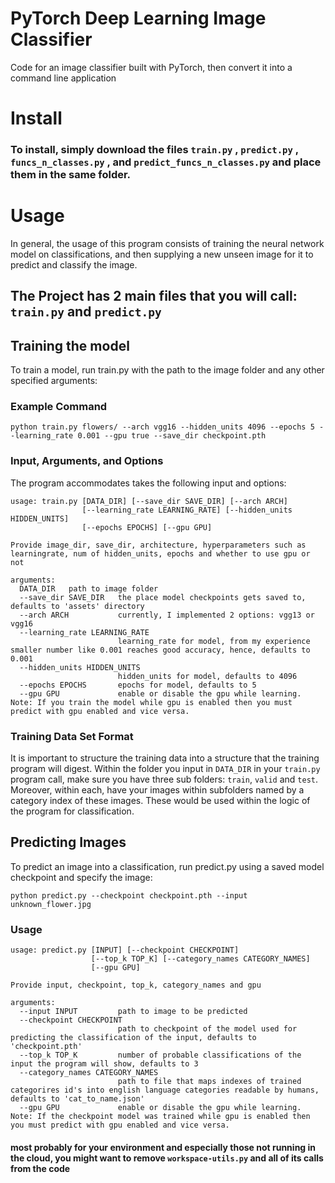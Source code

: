 # PyTorch Deep Learning Image Classifier

Code for an image classifier built with PyTorch, then convert it into a command line application

# Install

### To install, simply download the files `train.py` , `predict.py` , `funcs_n_classes.py` , and `predict_funcs_n_classes.py` and place them in the same folder.

# Usage

In general, the usage of this program consists of training the neural network model on classifications, and then supplying a new unseen image for it to predict and classify the image.

## The Project has 2 main files that you will call: `train.py` and `predict.py`

## Training the model
To train a model, run train.py with the path to the image folder and any other specified arguments:

### Example Command
```
python train.py flowers/ --arch vgg16 --hidden_units 4096 --epochs 5 --learning_rate 0.001 --gpu true --save_dir checkpoint.pth
```

### Input, Arguments, and Options
The program accommodates takes the following input and options:

```
usage: train.py [DATA_DIR] [--save_dir SAVE_DIR] [--arch ARCH]
                [--learning_rate LEARNING_RATE] [--hidden_units HIDDEN_UNITS]
                [--epochs EPOCHS] [--gpu GPU]
                
Provide image_dir, save_dir, architecture, hyperparameters such as
learningrate, num of hidden_units, epochs and whether to use gpu or not

arguments:
  DATA_DIR   path to image folder
  --save_dir SAVE_DIR   the place model checkpoints gets saved to, defaults to 'assets' directory
  --arch ARCH           currently, I implemented 2 options: vgg13 or vgg16
  --learning_rate LEARNING_RATE
                        learning_rate for model, from my experience smaller number like 0.001 reaches good accuracy, hence, defaults to 0.001
  --hidden_units HIDDEN_UNITS
                        hidden_units for model, defaults to 4096
  --epochs EPOCHS       epochs for model, defaults to 5
  --gpu GPU             enable or disable the gpu while learning. Note: If you train the model while gpu is enabled then you must predict with gpu enabled and vice versa.
```

### Training Data Set Format
It is important to structure the training data into a structure that the training program will digest. Within the folder you input in `DATA_DIR` in your `train.py` program call, make sure you have three sub folders: `train`, `valid` and `test`. Moreover, within each, have your images within subfolders named by a category index of these images. These would be used within the logic of the program for classification. 

## Predicting Images 
To predict an image into a classification, run predict.py using a saved model checkpoint and specify the image:
```
python predict.py --checkpoint checkpoint.pth --input unknown_flower.jpg
```

### Usage
```
usage: predict.py [INPUT] [--checkpoint CHECKPOINT]
                  [--top_k TOP_K] [--category_names CATEGORY_NAMES]
                  [--gpu GPU]

Provide input, checkpoint, top_k, category_names and gpu

arguments:
  --input INPUT         path to image to be predicted
  --checkpoint CHECKPOINT
                        path to checkpoint of the model used for predicting the classification of the input, defaults to 'checkpoint.pth'
  --top_k TOP_K         number of probable classifications of the input the program will show, defaults to 3
  --category_names CATEGORY_NAMES
                        path to file that maps indexes of trained categorires id's into english language categories readable by humans, defaults to 'cat_to_name.json'
  --gpu GPU             enable or disable the gpu while learning. Note: If the checkpoint model was trained while gpu is enabled then you must predict with gpu enabled and vice versa.
```


#### most probably for your environment and especially those not running in the cloud, you might want to remove `workspace-utils.py` and all of its calls from the code
